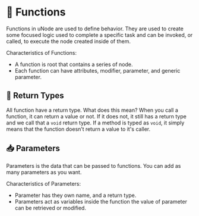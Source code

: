 # 📘 Functions

Functions in uNode are used to define behavior. They are used to create some focused logic used to complete a specific task and can be invoked, or called, to execute the node created inside of them. 

Characteristics of Functions:
- A function is root that contains a series of node.
- Each function can have attributes, modifier, parameter, and generic parameter.

## 🔁 Return Types

All function have a return type. What does this mean? When you call a function, it can return a value or not. If it does not, it still has a return type and we call that a `void` return type. If a method is typed as `void`, it simply means that the function doesn’t return a value to it's caller.

## 📥 Parameters

Parameters is the data that can be passed to functions. You can add as many parameters as you want.

Characteristics of Parameters:
- Parameter has they own name, and a return type.
- Parameters act as variables inside the function the value of parameter can be retrieved or modified.